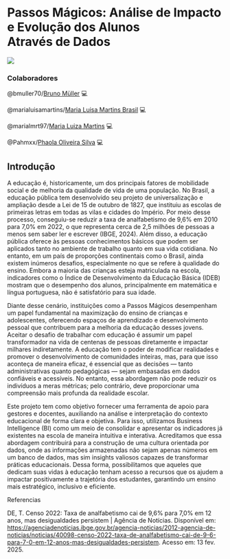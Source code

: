 # Passos Mágicos: Análise de Impacto e Evolução dos Alunos Através de Dados
![](https://passosmagicos.org.br/wp-content/uploads/2020/10/Passos-magicos-icon-cor.png)


### Colaboradores
@bmuller70/[Bruno Müller](https://www.linkedin.com/in/bruno-muller-335630196/) :computer:		

@marialuisamartins/[Maria Luisa Martins Brasil](https://www.linkedin.com/in/marialuisamartinsb/) :computer:	

@marialmrt97/[Maria Luiza Martins](https://www.linkedin.com/in/maria-luiza-martins-4115b213b/) :computer:	

@Pahmxx/[Phaola Oliveira Silva](https://www.linkedin.com/in/phaola-oliveira/) :computer:

## Introdução

A educação é, historicamente, um dos principais fatores de mobilidade social e de melhoria da qualidade de vida de uma população. No Brasil, a educação pública tem desenvolvido seu projeto de universalização e ampliação desde a Lei de 15 de outubro de 1827, que instituiu as escolas de primeiras letras em todas as vilas e cidades do Império. Por meio desse processo, conseguiu-se reduzir a taxa de analfabetismo de 9,6% em 2010 para 7,0% em 2022, o que representa cerca de 2,5 milhões de pessoas a menos sem saber ler e escrever (IBGE, 2024).
Além disso, a educação pública oferece às pessoas conhecimentos básicos que podem ser aplicados tanto no ambiente de trabalho quanto em sua vida cotidiana.
No entanto, em um país de proporções continentais como o Brasil, ainda existem inúmeros desafios, especialmente no que se refere à qualidade do ensino. Embora a maioria das crianças esteja matriculada na escola, indicadores como o Índice de Desenvolvimento da Educação Básica (IDEB) mostram que o desempenho dos alunos, principalmente em matemática e língua portuguesa, não é satisfatório para sua idade.


Diante desse cenário, instituições como a Passos Mágicos desempenham um papel fundamental na maximização do ensino de crianças e adolescentes, oferecendo espaços de aprendizado e desenvolvimento pessoal que contribuem para a melhoria da educação desses jovens.
Aceitar o desafio de trabalhar com educação é assumir um papel transformador na vida de centenas de pessoas diretamente e impactar milhares indiretamente. A educação tem o poder de modificar realidades e promover o desenvolvimento de comunidades inteiras, mas, para que isso aconteça de maneira eficaz, é essencial que as decisões — tanto administrativas quanto pedagógicas — sejam embasadas em dados confiáveis e acessíveis. No entanto, essa abordagem não pode reduzir os indivíduos a meras métricas; pelo contrário, deve proporcionar uma compreensão mais profunda da realidade escolar.


Este projeto tem como objetivo fornecer uma ferramenta de apoio para gestores e docentes, auxiliando na análise e interpretação do contexto educacional de forma clara e objetiva. Para isso, utilizamos Business Intelligence (BI) como um meio de consolidar e apresentar os indicadores já existentes na escola de maneira intuitiva e interativa.
Acreditamos que essa abordagem contribuirá para a construção de uma cultura orientada por dados, onde as informações armazenadas não sejam apenas números em um banco de dados, mas sim insights valiosos capazes de transformar práticas educacionais. Dessa forma, possibilitamos que aqueles que dedicam suas vidas à educação tenham acesso a recursos que os ajudem a impactar positivamente a trajetória dos estudantes, garantindo um ensino mais estratégico, inclusivo e eficiente.


Referencias

DE, T. Censo 2022: Taxa de analfabetismo cai de 9,6% para 7,0% em 12 anos, mas desigualdades persistem | Agência de Notícias. Disponível em: <https://agenciadenoticias.ibge.gov.br/agencia-noticias/2012-agencia-de-noticias/noticias/40098-censo-2022-taxa-de-analfabetismo-cai-de-9-6-para-7-0-em-12-anos-mas-desigualdades-persistem>. Acesso em: 13 fev. 2025. 
